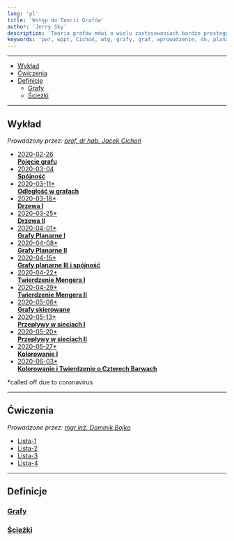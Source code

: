 ```yaml
---
lang: 'pl'
title: 'Wstęp do Teorii Grafów'
author: 'Jerry Sky'
description: 'Teoria grafów mówi o wielu zastosowaniach bardzo prostego konceptu — węzłów połączonych w dany sposób krawędziami.'
keywords: 'pwr, wppt, Cichoń, wtg, grafy, graf, wprowadzenie, do, planarny, planarne, odległość, spójność, grafu, grafach, Menger, sieć, sieci, sieciach, przepływy, kolorowanie, wykład, ćwiczenia, wybieralny, elective'
---
```


---

- [Wykład](#wykład)
- [Ćwiczenia](#ćwiczenia)
- [Definicje](#definicje)
    - [Grafy](#grafy)
    - [Ścieżki](#ścieżki)

---

## Wykład

*Prowadzony przez: [prof. dr hab. Jacek Cichoń](https://cs.pwr.edu.pl/cichon)*

- [2020-02-26\
    **Pojęcie grafu**](wyk/2020-02-26/2020-02-26.md)
- [2020-03-04\
    **Spójność**](wyk/2020-03-04/2020-03-04.md)
- [2020-03-11\*\
    **Odległość w grafach**](wyk/2020-03-11/2020-03-11.md)
- [2020-03-18\*\
    **Drzewa I**](wyk/2020-03-18/2020-03-18.md)
- [2020-03-25\*\
    **Drzewa II**](wyk/2020-03-25/2020-03-25.md)
- [2020-04-01\*\
    **Grafy Planarne I**](wyk/2020-04-01/2020-04-01.md)
- [2020-04-08\*\
    **Grafy Planarne II**](wyk/2020-04-08/2020-04-08.md)
- [2020-04-15\*\
    **Grafy planarne III i spójność**](wyk/2020-04-15/grafy-planarne-3-spójność.md)
- [2020-04-22\*\
    **Twierdzenie Mengera I**](wyk/2020-04-22/twierdzenie-mengera.md)
- [2020-04-29\*\
    **Twierdzenie Mengera II**](wyk/2020-04-29/twierdzenie-mengera-2.md)
- [2020-05-06\*\
    **Grafy skierowane**](wyk/2020-05-06/grafy-skierowane.md)
- [2020-05-13\*\
    **Przepływy w sieciach I**](wyk/2020-05-13/przepływy-w-sieciach.md)
- [2020-05-20\*\
    **Przepływy w sieciach II**](wyk/2020-05-20/przepływy-w-sieciach-2.md)
- [2020-05-27\*\
    **Kolorowanie I**](wyk/2020-05-27/kolorowanie.md)
- [2020-06-03\*\
    **Kolorowanie i Twierdzenie o Czterech Barwach**](wyk/2020-06-03/kolorowanie-twierdzenie-o-czterech-barwach.md)

\*called off due to coronavirus

---
## Ćwiczenia

*Prowadzone przez: [mgr inż. Dominik Bojko](https://cs.pwr.edu.pl/bojko)*

- [Lista-1](cw/lista-1/lista-1.md)
- [Lista-2](cw/lista-2/lista-2.md)
- [Lista-3](cw/lista-3/lista-3.md)
- [Lista-4](cw/lista-4/lista-4.md)

---
## Definicje

### [Grafy](definicje/grafy/grafy.md)

### [Ścieżki](definicje/ścieżki/ścieżki.md)
